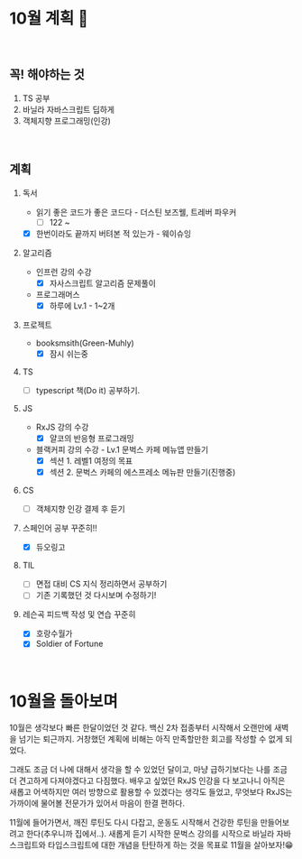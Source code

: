 # 10월 계획 🎁

<br/>

## 꼭! 해야하는 것 

1. TS 공부
2. 바닐라 자바스크립트 딥하게
3. 객체지향 프로그래밍(인강)


<br/>

## 계획

1. 독서
   - 읽기 좋은 코드가 좋은 코드다  - 더스틴 보즈웰, 트레버 파우커
     - [ ] 122 ~
   - [x] 한번이라도 끝까지 버텨본 적 있는가 - 웨이슈잉
2. 알고리즘

   - 인프런 강의 수강
     - [x] 자사스크립트 알고리즘 문제풀이
   - 프로그래머스
     - [x] 하루에 Lv.1 - 1~2개
3. 프로젝트 
   - booksmsith(Green-Muhly)
     - [x] 잠시 쉬는중
4. TS
   - [ ] typescript 책(Do it) 공부하기.
5. JS
   - RxJS 강의 수강
     - [x] 얄코의 반응형 프로그래밍 
   - 블랙커피 강의 수강 - Lv.1 문벅스 카페 메뉴앱 만들기
     - [x] 섹션 1. 레벨1 여정의 목표
     - [x] 섹션 2. 문벅스 카페의 에스프레소 메뉴판 만들기(진행중)
6. CS
   - [ ] 객체지향 인강 결제 후 듣기
7. 스페인어 공부 꾸준히!! 
   - [x] 듀오링고
8. TIL

   - [ ] 면접 대비 CS 지식 정리하면서 공부하기
   - [ ] 기존 기록했던 것 다시보며 수정하기!
9. 레슨곡 피드백 작성 및 연습 꾸준히
   - [x] 호랑수월가
   - [x] Soldier of Fortune

<br/>



# 10월을 돌아보며

 10월은 생각보다 빠른 한달이었던 것 같다. 백신 2차 접종부터 시작해서 오랜만에 새벽을 넘기는 퇴근까지. 거창했던 계획에 비해는 아직 만족할만한 회고를 작성할 수 없게 되었다. 

 그래도 조금 더 나에 대해서 생각을 할 수 있었던 달이고, 마냥 급하기보다는 나를 조금 더 견고하게 다져야겠다고 다짐했다. 배우고 싶었던 RxJS 인강을 다 보고나니 아직은 새롭고 어색하지만 여러 방향으로 활용할 수 있겠다는 생각도 들었고, 무엇보다 RxJS는 가까이에 물어볼 전문가가 있어서 마음이 한결 편하다. 

  11월에 들어가면서, 깨진 루틴도 다시 다잡고, 운동도 시작해서 건강한 루틴을 만들어보려고 한다(추우니까 집에서..). 새롭게 듣기 시작한 문벅스 강의를 시작으로 바닐라 자바스크립트와 타입스크립트에 대한 개념을 탄탄하게 하는 것을 목표로 11월을 살아보자!😁 


